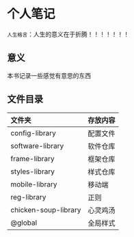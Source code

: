 # 个人笔记
`人生格言`：人生的意义在于折腾！！！！！！！

## 意义
本书记录一些感觉有意思的东西

## 文件目录
| 文件夹               | 存放内容    |
|:---                 | :---       |
| config-library       | 配置文件   |
| software-library     | 软件仓库   |
| frame-library        | 框架仓库   |
| styles-library       | 样式仓库   |
| mobile-library       | 移动端     |
| reg-library          | 正则       |
| chicken-soup-library | 心灵鸡汤   |
| @global              | 全局样式   |